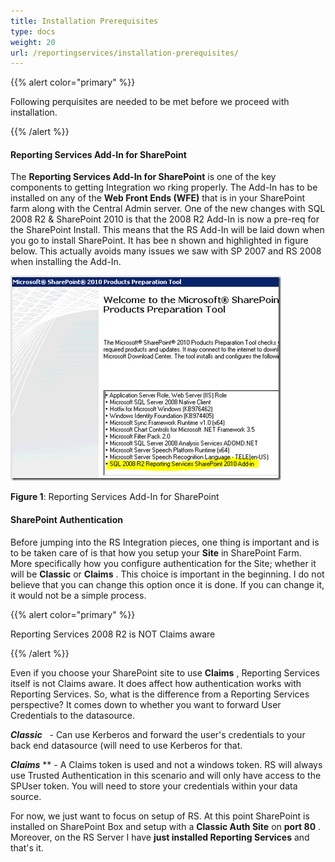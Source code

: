 ```yaml
---
title: Installation Prerequisites
type: docs
weight: 20
url: /reportingservices/installation-prerequisites/
---
```


{{% alert color="primary" %}} 

Following perquisites are needed to be met before we proceed with installation. 

{{% /alert %}} 
#### **Reporting Services Add-In for SharePoint**
The **Reporting Services Add-In for SharePoint** is one of the key components to getting Integration wo rking properly. The Add-In has to be installed on any of the **Web Front Ends (WFE)** that is in your SharePoint farm along with the Central Admin server. One of the new changes with SQL 2008 R2 & SharePoint 2010 is that the 2008 R2 Add-In is now a pre-req for the SharePoint Install. This means that the RS Add-In will be laid down when you go to install SharePoint. It has bee n shown and highlighted in figure below. This actually avoids many issues we saw with SP 2007 and RS 2008 when installing the Add-In. 

![todo:image_alt_text](installation-prerequisites_1.png)


**Figure 1**: Reporting Services Add-In for SharePoint 
#### **SharePoint Authentication**
Before jumping into the RS Integration pieces, one thing is important and is to be taken care of is that how you setup your **Site** in SharePoint Farm. More specifically how you configure authentication for the Site; whether it will be **Classic** or **Claims** . This choice is important in the beginning. I do not believe that you can change this option once it is done. If you can change it, it would not be a simple process. 

{{% alert color="primary" %}} 

Reporting Services 2008 R2 is NOT Claims aware 

{{% /alert %}} 

Even if you choose your SharePoint site to use **Claims** , Reporting Services itself is not Claims aware. It does affect how authentication works with Reporting Services. So, what is the difference from a Reporting Services perspective? It comes down to whether you want to forward User Credentials to the datasource. 

***Classic***   - Can use Kerberos and forward the user's credentials to your back end datasource (will need to use Kerberos for that. 

***Claims*** ** - A Claims token is used and not a windows token. RS will always use Trusted Authentication in this scenario and will only have access to the SPUser token. You will need to store your credentials within your data source. 

For now, we just want to focus on setup of RS. At this point SharePoint is installed on SharePoint Box and setup with a **Classic Auth Site** on **port 80** . Moreover, on the RS Server I have **just installed Reporting Services** and that's it. 
